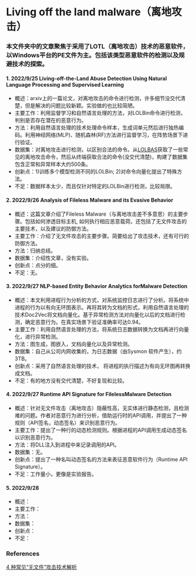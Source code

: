 # **Living off the land malware（离地攻击）**

### 本文件夹中的文章聚焦于采用了LOTL（离地攻击）技术的恶意软件，以Windows平台的PE文件为主。包括该类型恶意软件的检测以及规避技术的探索。


#### 1. 2022/9/25 Living-off-the-Land Abuse Detection Using Natural Language Processing and Supervised Learning
+ 概述：arxiv上的一篇论文，对离地攻击的命令进行检测，许多细节没交代清楚，但是解决的问题比较新颖。实验做的也比较简陋。
+ 主要工作：利用监督学习和自然语言处理的方法，对LOLBin命令进行检测，判别是否存在潜在的恶意行为。
+ 方法：利用自然语言处理的技术处理命令样本，生成词单元然后进行独热编码。利用神经网络(MLP)、随机森林(RF)方法进行监督学习，在阵势场景下进行验证。
+ 数据集：对离地攻击进行检测，以区别合法的命令。从[LOLBAS](https://lolbas-project.github.io/)获取了一些常见的离地攻击命令，然后从终端获取合法的命令(没交代清楚)，构建了数据集包含正常和异常样本大约500条。
+ 创新点：1)训练多个模型检测不同的LOLBin; 2)对命令向量化提出了特殊方法。
+ 不足：数据样本太少，而且仅针对特定的LOLBin进行检测，比较局限。


#### 2. 2022/9/26 Analysis of Fileless Malware and its Evasive Behavior
+ 概述：这篇文章介绍了Fileless Malware（与离地攻击差不多意思）的主要步骤。包括如何渗透目标主机, 如何执行相应恶意载荷。还包括了无文件攻击的主要技术，以及建议的防御方法。
+ 主要工作：介绍了无文件攻击的主要步骤。简要给出了攻击技术，还有可行的防御方法。
+ 方法：归纳总结。
+ 数据集：介绍性文章，没有实验。
+ 创新点：点分的细。
+ 不足：无。

#### 3. 2022/9/27 NLP-based Entity Behavior Analytics forMalware Detection
+ 概述：本文利用进程行为分析的方式，对系统监控日志进行了分析。将系统中进程的行为以有向无环图表示。再将其转为文档的形式，利用自然语言处理的技术Doc2Vec将文档向量化。基于异常检测方法对向量化以后的文档进行检测，确定恶意行为。在真实场景下验证准确率可达0.94。
+ 主要工作：利用自然语言处理的方法，将系统日志数据转换为文档再进行向量化，进行异常检测。
+ 方法：图生成，图嵌入，文档向量化以及异常检测。
+ 数据集：自己从公司内网收集的，为日志数据（由Sysmon 软件产生），约3TB。
+ 创新点：采用了自然语言处理的技术， 将进程的执行描述为有向无环图再转换成文档。
+ 不足：有的地方没有交代清楚，不好复现和比较。

#### 4. 2022/9/27 Runtime API Signature for FilelessMalware Detection
+ 概述：针对无文件攻击（离地攻击）隐蔽性高，无实体进行静态检测，且检测难的问题。作者对恶意行为进行分析，借助运行时的API调用，并提出了一种规则（API签名，动态签名）来识别恶意行为。
+ 主要工作：提出了一种行的动态检测规则。根据进程的API调用生成动态签名以识别恶意行为。
+ 方法：将DLL注入到进程中来记录调用的API。
+ 数据集：无。
+ 创新点：提出了一种名叫动态签名的方法来表征恶意软件行为（Runtime API Signature）。
+ 不足：工作量小，更像是实验报告。

#### 5. 2022/9/28 
+ 概述：
+ 主要工作：
+ 方法：
+ 数据集：
+ 创新点：
+ 不足：




### References
[4 种常见“无文件”攻击技术解析](https://zhuanlan.zhihu.com/p/49563271)
